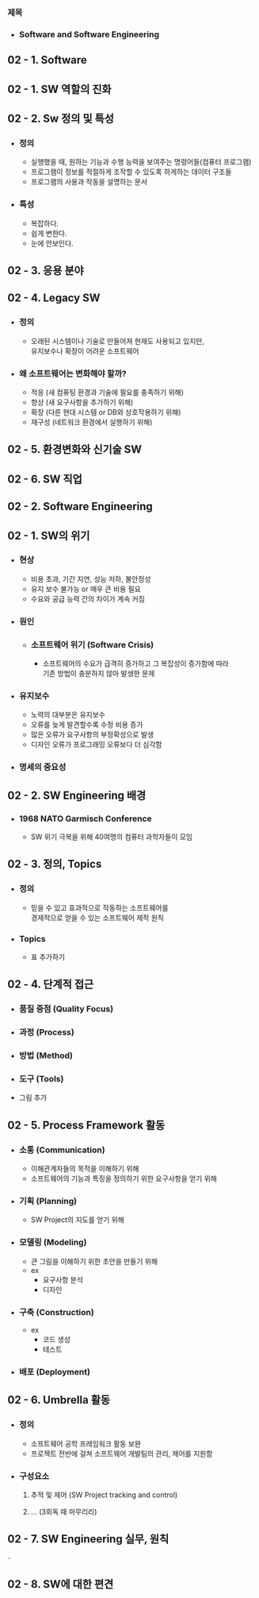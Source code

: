 ### 제목  
- ### Software and Software Engineering  


## 02 - 1. Software  
  
## 02 - 1. SW 역할의 진화  
## 02 - 2. Sw 정의 및 특성  
- ### 정의  
    - 실행했을 때, 원하는 기능과 수행 능력을 보여주는 명령어들(컴퓨터 프로그램)  
    - 프로그램이 정보를 적절하게 조작할 수 있도록 하게하는 데이터 구조들  
    - 프로그램의 사용과 작동을 설명하는 문서  
  
- ### 특성  
    - 복잡하다.  
    - 쉽게 변한다.  
    - 눈에 안보인다.  
  
## 02 - 3. 응용 분야  
  
## 02 - 4. Legacy SW  
- ### 정의  
    - 오래된 시스템이나 기술로 만들어져 현재도 사용되고 있지만,  
    유지보수나 확장이 어려운 소프트웨어  
      
- ### 왜 소프트웨어는 변화해야 할까?  
    - 적응 (새 컴퓨팅 환경과 기술에 필요를 충족하기 위해)  
    - 향상 (새 요구사항을 추가하기 위해)  
    - 확장 (다른 현대 시스템 or DB와 상호작용하기 위해)  
    - 재구성 (네트워크 환경에서 실행하기 위해)  

## 02 - 5. 환경변화와 신기술 SW  
## 02 - 6. SW 직업  

## 02 - 2. Software Engineering  
  
## 02 - 1. SW의 위기  
- ### 현상  
    - 비용 초과, 기간 지연, 성능 저하, 불안정성  
    - 유지 보수 불가능 or 매우 큰 비용 필요  
    - 수요와 공급 능력 간의 차이가 계속 커짐  
  
- ### 원인  
    - ### 소프트웨어 위기 (Software Crisis)  
        - 소프트웨어의 수요가 급격히 증가하고 그 복잡성이 증가함에 따라  
        기존 방법이 충분하지 않아 발생한 문제  
  
- ### 유지보수  
    - 노력의 대부분은 유지보수  
    - 오류를 늦게 발견할수록 수정 비용 증가  
    - 많은 오류가 요구사항의 부정확성으로 발생  
    - 디자인 오류가 프로그래밍 오류보다 더 심각함  
  
- ### 명세의 중요성  


## 02 - 2. SW Engineering 배경  
- ### 1968 NATO Garmisch Conference  
    - SW 위기 극복을 위해 40여명의 컴퓨터 과학자들이 모임  

## 02 - 3. 정의, Topics  
- ### 정의  
    - 믿을 수 있고 효과적으로 작동하는 소프트웨어를  
    경제적으로 얻을 수 있는 소프트웨어 제작 원칙  
  
- ### Topics  
    - 표 추가하기  
  
## 02 - 4. 단계적 접근  
- ### 품질 중점 (Quality Focus)  
- ### 과정 (Process)  
- ### 방법 (Method)  
- ### 도구 (Tools)  
  
- 그림 추가
  
## 02 - 5. Process Framework 활동  
- ### 소통 (Communication)  
    - 이해관계자들의 목적을 이해하기 위해  
    - 소프트웨어의 기능과 특징을 정의하기 위한 요구사항을 얻기 위해  

- ### 기획 (Planning)  
    - SW Project의 지도를 얻기 위해  

- ### 모델링 (Modeling)  
    - 큰 그림을 이해하기 위한 초안을 만들기 위해  
    - ex  
        - 요구사항 분석  
        - 디자인  

- ### 구축 (Construction)  
    - ex  
        - 코드 생성  
        - 테스트  

- ### 배포 (Deployment)  
  
## 02 - 6. Umbrella 활동  
- ### 정의  
    - 소프트웨어 공학 프레임워크 활동 보완  
    - 프로젝트 전반에 걸쳐 소프트웨어 개발팀의 관리, 제어를 지원함  

- ### 구성요소  
    1. 추적 및 제어 (SW Project tracking and control)  

    2. ... (3회독 때 마무리리)

## 02 - 7. SW Engineering 실무, 원칙  
    - 
## 02 - 8. SW에 대한 편견  